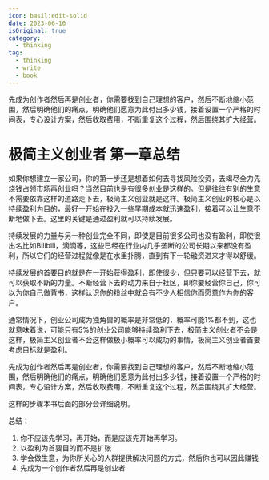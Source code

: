 ```yaml
---
icon: basil:edit-solid
date: 2023-06-16
isOriginal: true
category:
  - thinking
tag:
  - thinking
  - write
  - book
---
```


先成为创作者然后再是创业者，你需要找到自己理想的客户，然后不断地缩小范围，然后明确他们的痛点，明确他们愿意为此付出多少钱，接着设置一个严格的时间表，专心设计方案，然后收取费用，不断重复这个过程，然后围绕其扩大经营。


<!-- more -->

# 极简主义创业者 第一章总结

如果你想建立一家公司，你的第一步还是想着如何去寻找风险投资，去竭尽全力先烧钱占领市场再创业吗？当然目前也是有很多创业是这样的。但是往往有别的生意不需要依靠这样的道路走下去，极简主义创业就是这样。极简主义创业的核心是以持续盈利为目的，最好一开始在投入一些早期成本就迅速盈利，接着可以让生意不断地做下去。这里的关键是通过盈利就可以持续发展。

持续发展的力量与另一种创业完全不同，即使是目前很多公司也没有盈利，即使很出名比如Bilibili，滴滴等，这些已经在行业内几乎垄断的公司长期以来都没有盈利，所以它们的经营过程就像是在水里扑腾，直到有下一轮融资进来才得以舒缓。

持续发展的首要目的就是在一开始获得盈利，即使很少，但只要可以经营下去，就可以获取不断的力量。不断经营下去的动力来自于社区，即你要经营你自己，你可以为你自己做背书，这样认识你的粉丝中就会有不少人相信你而愿意作为你的客户。

通常情况下，创业公司成为独角兽的概率是非常低的，概率可能1%都不到，这也就意味着说，可能只有5%的创业公司能够持续盈利下去，极简主义创业者不会是这样，极简主义创业者不会这样做极小概率可以成功的事情，极简主义创业者首要考虑目标就是盈利。

先成为创作者然后再是创业者，你需要找到自己理想的客户，然后不断地缩小范围，然后明确他们的痛点，明确他们愿意为此付出多少钱，接着设置一个严格的时间表，专心设计方案，然后收取费用，不断重复这个过程，然后围绕其扩大经营。

这样的步骤本书后面的部分会详细说明。

总结：

1. 你不应该先学习，再开始，而是应该先开始再学习。
2. 以盈利为首要目的而不是扩张
3. 学会做生意，为你所关心的人群提供解决问题的方式，然后你也可以因此赚钱
4. 先成为一个创作者然后再是创业者
